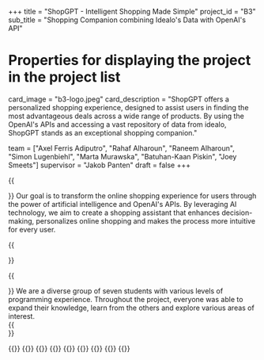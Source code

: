 +++
title = "ShopGPT - Intelligent Shopping Made Simple"
project_id = "B3"
sub_title = "Shopping Companion combining Idealo's Data with OpenAI's API"

# Properties for displaying the project in the project list
card_image = "b3-logo.jpeg"
card_description = "ShopGPT offers a personalized shopping experience, designed to assist users in finding the most advantageous deals across a wide range of products. By using the OpenAI's APIs and accessing a vast repository of data from idealo, ShopGPT stands as an exceptional shopping companion." 

team = ["Axel Ferris Adiputro", "Rahaf Alharoun", "Raneem Alharoun", "Simon Lugenbiehl", "Marta Murawska", "Batuhan-Kaan Piskin", "Joey Smeets"]
supervisor = "Jakob Panten"
draft = false
+++

{{<section title="Our Goal">}}
Our goal is to transform the online shopping experience for users through the power of artificial intelligence and OpenAI's APIs. By leveraging AI technology, we aim to create a shopping assistant that enhances decision-making, personalizes online shopping and makes the process more intuitive for every user.


{{</section>}}

{{<section title="The team">}}
We are a diverse group of seven students with various levels of programming experience. Throughout the project, everyone was able to expand their knowledge, learn from the others and explore various areas of interest.  
{{</section>}} 

{{<gallery>}}
{{<team-member image="axel.jpg" name="Axel Ferris Adiputro">}}
{{<team-member image="rahaf.jpg" name="Rahaf Alharoun">}}
{{<team-member image="raneem.jpg" name="Raneem Alharoun">}}
{{<team-member image="simon.jpg" name="Simon Lugenbiehl">}}
{{<team-member image="marta.jpg" name="Marta Murawska">}}
{{<team-member image="batu.jpg" name="Batuhan-Kaan Piskin">}}
{{<team-member image="joey.jpg" name="Joey Smeets">}}
{{</gallery>}}

